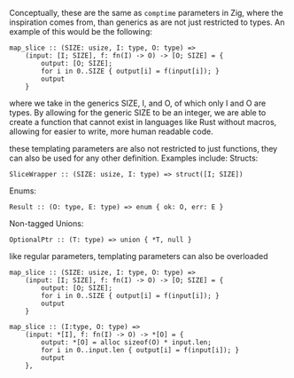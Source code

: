 Conceptually, these are the same as `comptime` parameters in Zig, where the inspiration comes from, than generics as are not just restricted to types. An example of this would be the following:
```bplang
map_slice :: (SIZE: usize, I: type, O: type) =>
	(input: [I; SIZE], f: fn(I) -> O) -> [O; SIZE] = {
		output: [O; SIZE];
		for i in 0..SIZE { output[i] = f(input[i]); }
		output
	}
```
where we take in the generics SIZE, I, and O, of which only I and O are types. By allowing for the generic SIZE to be an integer, we are able to create a function that cannot exist in languages like Rust without macros, allowing for easier to write, more human readable code.

these templating parameters are also not restricted to just functions, they can also be used for any other definition. Examples include:
Structs:
```bplang
SliceWrapper :: (SIZE: usize, I: type) => struct([I; SIZE])
```
Enums:
```bplang
Result :: (O: type, E: type) => enum { ok: O, err: E }
```
Non-tagged Unions:
```bplang
OptionalPtr :: (T: type) => union { *T, null }
```

like regular parameters, templating parameters can also be overloaded
```bplang
map_slice :: (SIZE: usize, I: type, O: type) =>
	(input: [I; SIZE], f: fn(I) -> O) -> [O; SIZE] = {
		output: [O; SIZE];
		for i in 0..SIZE { output[i] = f(input[i]); }
		output
	}

map_slice :: (I:type, O: type) =>
	(input: *[I], f: fn(I) -> O) -> *[O] = {
		output: *[O] = alloc sizeof(O) * input.len;
		for i in 0..input.len { output[i] = f(input[i]); }
		output
	},

```